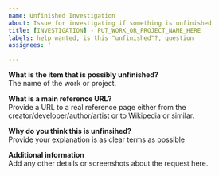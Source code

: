 ```yaml
---
name: Unfinished Investigation
about: Issue for investigating if something is unfinished
title: [INVESTIGATION] - PUT_WORK_OR_PROJECT_NAME_HERE
labels: help wanted, is this "unfinished"?, question
assignees: ''

---
```


**What is the item that is possibly unfinished?**  
The name of the work or project.

**What is a main reference URL?**  
Provide a URL to a real reference page either from the creator/developer/author/artist or to Wikipedia or similar.  

**Why do you think this is unfinsihed?**  
Provide your explanation is as clear terms as possible

**Additional information**  
Add any other details or screenshots about the request here.
